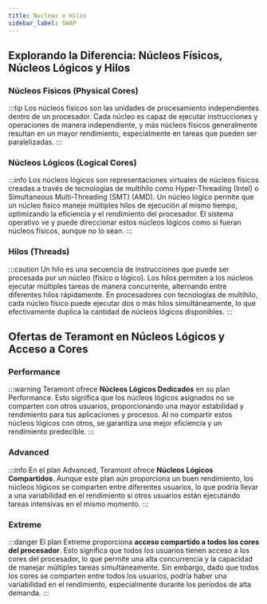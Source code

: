 ```yaml
---
title: Nucleos e Hilos
sidebar_label: SWAP
---
```


## Explorando la Diferencia: Núcleos Físicos, Núcleos Lógicos y Hilos

### Núcleos Físicos (Physical Cores)

:::tip
Los núcleos físicos son las unidades de procesamiento independientes dentro de un procesador. Cada núcleo es capaz de ejecutar instrucciones y operaciones de manera independiente, y más núcleos físicos generalmente resultan en un mayor rendimiento, especialmente en tareas que pueden ser paralelizadas.
:::

### Núcleos Lógicos (Logical Cores)

:::info
Los núcleos lógicos son representaciones virtuales de núcleos físicos creadas a través de tecnologías de multihilo como Hyper-Threading (Intel) o Simultaneous Multi-Threading (SMT) (AMD). Un núcleo lógico permite que un núcleo físico maneje múltiples hilos de ejecución al mismo tiempo, optimizando la eficiencia y el rendimiento del procesador. El sistema operativo ve y puede direccionar estos núcleos lógicos como si fueran núcleos físicos, aunque no lo sean.
:::

### Hilos (Threads)

:::caution
Un hilo es una secuencia de instrucciones que puede ser procesada por un núcleo (físico o lógico). Los hilos permiten a los núcleos ejecutar múltiples tareas de manera concurrente, alternando entre diferentes hilos rápidamente. En procesadores con tecnologías de multihilo, cada núcleo físico puede ejecutar dos o más hilos simultáneamente, lo que efectivamente duplica la cantidad de núcleos lógicos disponibles.
:::

## Ofertas de Teramont en Núcleos Lógicos y Acceso a Cores

### Performance

:::warning
Teramont ofrece **Núcleos Lógicos Dedicados** en su plan Performance. Esto significa que los núcleos lógicos asignados no se comparten con otros usuarios, proporcionando una mayor estabilidad y rendimiento para tus aplicaciones y procesos. Al no compartir estos núcleos lógicos con otros, se garantiza una mejor eficiencia y un rendimiento predecible.
:::

### Advanced

:::info
En el plan Advanced, Teramont ofrece **Núcleos Lógicos Compartidos**. Aunque este plan aún proporciona un buen rendimiento, los núcleos lógicos se comparten entre diferentes usuarios, lo que podría llevar a una variabilidad en el rendimiento si otros usuarios están ejecutando tareas intensivas en el mismo momento.
:::

### Extreme

:::danger
El plan Extreme proporciona **acceso compartido a todos los cores del procesador**. Esto significa que todos los usuarios tienen acceso a los cores del procesador, lo que permite una alta concurrencia y la capacidad de manejar múltiples tareas simultáneamente. Sin embargo, dado que todos los cores se comparten entre todos los usuarios, podría haber una variabilidad en el rendimiento, especialmente durante los períodos de alta demanda.
:::

